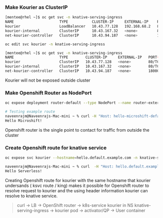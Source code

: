 

### Make Kourier as ClusterIP 


```bash
[mentee@rhel ~]$ oc get svc -n knative-serving-ingress
NAME                     TYPE           CLUSTER-IP     EXTERNAL-IP    PORT(S)                      AGE
kourier                  LoadBalancer   10.43.77.128   192.168.68.2   80:31450/TCP,443:32573/TCP   21m
kourier-internal         ClusterIP      10.43.167.32   <none>         80/TCP,443/TCP               21m
net-kourier-controller   ClusterIP      10.43.94.187   <none>         18000/TCP                    21m

oc edit svc kourier -n knative-serving-ingress

[mentee@rhel ~]$ oc get svc -n knative-serving-ingress
NAME                     TYPE        CLUSTER-IP     EXTERNAL-IP   PORT(S)          AGE
kourier                  ClusterIP   10.43.77.128   <none>        80/TCP,443/TCP   43m
kourier-internal         ClusterIP   10.43.167.32   <none>        80/TCP,443/TCP   43m
net-kourier-controller   ClusterIP   10.43.94.187   <none>        18000/TCP        43m
```

Kourier will not be exposed outside cluster 


### Make Openshift Router as NodePort

```bash
oc expose deployment router-default --type NodePort --name router-external-default  --external-ip=192.168.68.2  -n openshift-ingress

# Testing example route
naveenrajm@Naveenrajs-Mac-mini ~ % curl -H "Host: hello-microshift-default.apps.example.com" http://192.168.68.2    
Hello Microshift!
```

Openshift router is the single point to contact for traffic from outside the cluster

### Create Openshift route for knative service

```bash
oc expose svc kourier --hostname=hello.default.example.com -n knative-serving-ingress

naveenrajm@Naveenrajs-Mac-mini ~ % curl  -H "Host: hello.default.example.com" http://192.168.68.2 
Hello Serverless!
```

Creating Openshift route for kourier with the same hostname that kourier undersands ( ksvc route / king) makes it possible for Openshift router to resolve request to kourier and the using header information kourier can resolve to knative service.

> curl -> LB -> OpenShift router -> k8s-service kourier in NS knative-serving-ingress -> kourier pod -> activator/QP -> User container